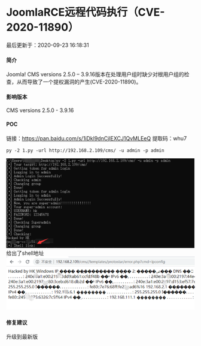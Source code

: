 # JoomlaRCE远程代码执行（CVE-2020-11890）

最后更新于：2020-09-23 16:18:31

#### 简介

Joomla! CMS versions 2.5.0 – 3.9.16版本在处理用户组时缺少对根用户组的检查，从而导致了一个提权漏洞的产生(CVE-2020-11890)。

#### 影响版本

CMS versions 2.5.0 - 3.9.16

#### POC

链接：https://pan.baidu.com/s/1iDkl9dnCjIEXCJ1QvMLEeQ
提取码：whu7

```
py -2 1.py -url http://192.168.2.109/cms/ -u admin -p admin
```

![img](../images/JoomlaRCE%E8%BF%9C%E7%A8%8B%E4%BB%A3%E7%A0%81%E6%89%A7%E8%A1%8C%EF%BC%88CVE-2020-11890%EF%BC%89/20200817154454910.png)
给出了shell地址
![img](../images/JoomlaRCE%E8%BF%9C%E7%A8%8B%E4%BB%A3%E7%A0%81%E6%89%A7%E8%A1%8C%EF%BC%88CVE-2020-11890%EF%BC%89/20200817154515199.png)

#### 修复建议

升级到最新版